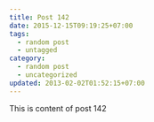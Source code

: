 ```yaml
---
title: Post 142
date: 2015-12-15T09:19:25+07:00
tags:
  - random post
  - untagged
category:
  - random post
  - uncategorized
updated: 2013-02-02T01:52:15+07:00
---
```

This is content of post 142
